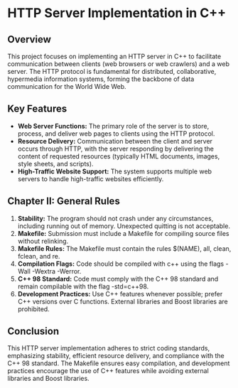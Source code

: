 # HTTP Server Implementation in C++

## Overview
This project focuses on implementing an HTTP server in C++ to facilitate communication between clients (web browsers or web crawlers) and a web server. The HTTP protocol is fundamental for distributed, collaborative, hypermedia information systems, forming the backbone of data communication for the World Wide Web.

## Key Features
- **Web Server Functions:** The primary role of the server is to store, process, and deliver web pages to clients using the HTTP protocol.
- **Resource Delivery:** Communication between the client and server occurs through HTTP, with the server responding by delivering the content of requested resources (typically HTML documents, images, style sheets, and scripts).
- **High-Traffic Website Support:** The system supports multiple web servers to handle high-traffic websites efficiently.

## Chapter II: General Rules
1. **Stability:** The program should not crash under any circumstances, including running out of memory. Unexpected quitting is not acceptable.
2. **Makefile:** Submission must include a Makefile for compiling source files without relinking.
3. **Makefile Rules:** The Makefile must contain the rules $(NAME), all, clean, fclean, and re.
4. **Compilation Flags:** Code should be compiled with c++ using the flags -Wall -Wextra -Werror.
5. **C++ 98 Standard:** Code must comply with the C++ 98 standard and remain compilable with the flag -std=c++98.
6. **Development Practices:** Use C++ features whenever possible; prefer C++ versions over C functions. External libraries and Boost libraries are prohibited.

## Conclusion
This HTTP server implementation adheres to strict coding standards, emphasizing stability, efficient resource delivery, and compliance with the C++ 98 standard. The Makefile ensures easy compilation, and development practices encourage the use of C++ features while avoiding external libraries and Boost libraries.